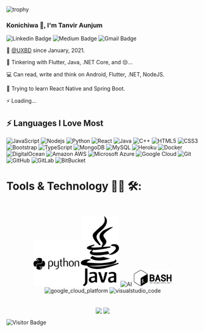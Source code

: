 ![trophy](https://github-profile-trophy.vercel.app/?username=aunjum&margin-w=15&theme=discord)

### Konichiwa 👋, I'm Tanvir Aunjum
![Linkedin Badge](https://img.shields.io/badge/-tanvir-blue?style=flat-square&logo=Linkedin&logoColor=white&link=https://www.linkedin.com/in/anirudhemmadi/)
![Medium Badge](https://img.shields.io/badge/-@tanvir-03a57a?style=flat-square&labelColor=000000&logo=Medium&link=https://medium.com/@aemmadi/)
![Gmail Badge](https://img.shields.io/badge/-tanviraunjum030@gmail.com-c14438?style=flat-square&logo=Gmail&logoColor=white&link=mailto:tanviraunjum030@gmail.com)

💼 [@UXBD](https://www.uxd.co.jp/) since January, 2021.

🔭 Tinkering with Flutter, Java, .NET Core, and 😒...

💻 Can read, write and think on Android, Flutter, .NET, NodeJS.

🌱 Trying to learn React Native and Spring Boot.

⚡ Loading...

## ⚡ Languages I Love Most

![JavaScript](https://img.shields.io/badge/-JavaScript-black?style=flat-square&logo=javascript)
![Nodejs](https://img.shields.io/badge/-Nodejs-black?style=flat-square&logo=Node.js)
![Python](https://img.shields.io/badge/-Python-black?style=flat-square&logo=Python)
![React](https://img.shields.io/badge/-React-black?style=flat-square&logo=react)
![Java](https://img.shields.io/badge/-java-E34A86?style=flat-square&logo=java)
![C++](https://img.shields.io/badge/-C++-00599C?style=flat-square&logo=c)
![HTML5](https://img.shields.io/badge/-HTML5-E34F26?style=flat-square&logo=html5&logoColor=white)
![CSS3](https://img.shields.io/badge/-CSS3-1572B6?style=flat-square&logo=css3)
![Bootstrap](https://img.shields.io/badge/-Bootstrap-563D7C?style=flat-square&logo=bootstrap)
![TypeScript](https://img.shields.io/badge/-TypeScript-007ACC?style=flat-square&logo=typescript)
![MongoDB](https://img.shields.io/badge/-MongoDB-black?style=flat-square&logo=mongodb)
![MySQL](https://img.shields.io/badge/-MySQL-black?style=flat-square&logo=mysql)
![Heroku](https://img.shields.io/badge/-Heroku-430098?style=flat-square&logo=heroku)
![Docker](https://img.shields.io/badge/-Docker-black?style=flat-square&logo=docker)
![DigitalOcean](https://img.shields.io/badge/-Digital%20Ocean-darkblue?style=flat-square&logo=digitalocean)
![Amazon AWS](https://img.shields.io/badge/Amazon%20AWS-232F3E?style=flat-square&logo=amazon-aws)
![Microsoft Azure](https://img.shields.io/badge/Microsoft%20Azure-232F7E?style=flat-square&logo=microsoft-azure)
![Google Cloud](https://img.shields.io/badge/Google%20Cloud-black?style=flat-square&logo=google-cloud)
![Git](https://img.shields.io/badge/-Git-black?style=flat-square&logo=git)
![GitHub](https://img.shields.io/badge/-GitHub-181717?style=flat-square&logo=github)
![GitLab](https://img.shields.io/badge/-GitLab-FCA121?style=flat-square&logo=gitlab)
![BitBucket](https://img.shields.io/badge/-BitBucket-darkblue?style=flat-square&logo=bitbucket)

# Tools & Technology 👨‍💻 🛠:
</br>

<p align="center">

<!-- For more icons please follow  https://github.com/MikeCodesDotNET/ColoredBadges -->
<img src="https://github.com/Xx-Ashutosh-xX/Xx-Ashutosh-xX/blob/master/assets/icons/python.png" alt="python" width="120" hight="50">
<img src="https://github.com/Xx-Ashutosh-xX/Xx-Ashutosh-xX/blob/master/assets/icons/java.png" alt="java"  width="100" hight="50">
<img src="https://github.com/Xx-Ashutosh-xX/Xx-Ashutosh-xX/blob/master/assets/icons/ai.png" alt="AI" width="90" hight="50">
<img src="https://github.com/Xx-Ashutosh-xX/Xx-Ashutosh-xX/blob/master/assets/icons/bash.png" alt="bash" width="100" hight="50">
</br>
<img src="https://github.com/Xx-Ashutosh-xX/Xx-Ashutosh-xX/blob/master/assets/icons/google_cloud_platform.png" alt="google_cloud_platform" width="270" hight="50">
<img src="https://github.com/Xx-Ashutosh-xX/Xx-Ashutosh-xX/blob/master/assets/icons/visualstudio_code.png" alt="visualstudio_code"
</p>
</br>
</br>
</br>

<a>
  <img align="center" src="https://github-readme-stats.vercel.app/api?username=aunjum&show_icons=true&&count_private=true&show_icons=true&include_all_commits=true&theme=dracula"/>
</a>
<a>
  <img align="center" src="https://github-readme-stats.vercel.app/api/top-langs/?username=aunjum&layout=compact"/>
</a>

![Visitor Badge](https://visitor-badge.laobi.icu/badge?page_id=aunjum)

